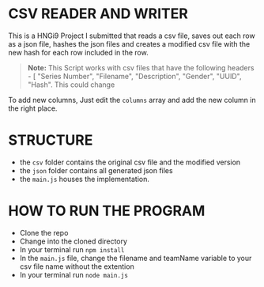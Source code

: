 # CSV READER AND WRITER

This is a HNGi9 Project I submitted that reads a csv file, saves out each row as a json file, hashes the json files and creates a modified csv file with the new hash for each row included in the row.

> **Note:** This Script works with csv files that have the following headers - [ "Series Number", "Filename", "Description", "Gender", "UUID", "Hash". This could change

To add new columns, Just edit the `columns` array and add the new column in the right place.

# STRUCTURE

- the `csv` folder contains the original csv file and the modified version
- the `json` folder contains all generated json files
- the `main.js` houses the implementation.

# HOW TO RUN THE PROGRAM

- Clone the repo
- Change into the cloned directory
- In your terminal run `npm install`
- In the `main.js` file, change the filename and teamName variable to your csv file name without the extention
- In your terminal run `node main.js`

